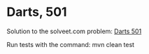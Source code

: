Darts, 501
==========

Solution to the solveet.com problem: [Darts 501](http://www.solveet.com/exercises/Dardos-501/62)

Run tests with the command:
	mvn clean test

